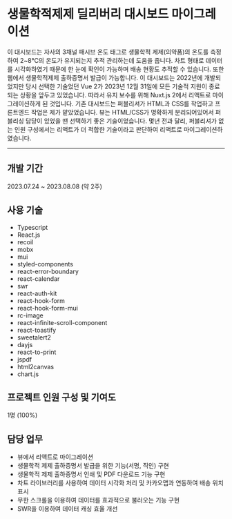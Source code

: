 # 생물학적제제 딜리버리 대시보드 마이그레이션

이 대시보드는 자사의 3채널 패시브 온도 태그로 생물학적 제제(의약품)의 온도를 측정하여 2~8℃의 온도가 유지되는지 추적 관리하는데 도움을 줍니다. 차트 형태로 데이터를 시각화하였기 때문에 한 눈에 확인이 가능하며 배송 현황도 추적할 수 있습니다. 또한 웹에서 생물학적제제 출하증명서 발급이 가능합니다. 이 대시보드는 2022년에 개발되었지만 당시 선택한 기술었던 Vue 2가 2023년 12월 31일에 모든 기술적 지원이 종료되는 상황을 앞두고 있었습니다. 따라서 유지 보수를 위해 Nuxt.js 2에서 리액트로 마이그레이션하게 된 것입니다. 기존 대시보드는 퍼블리셔가 HTML과 CSS를 작업하고 프론트엔드 작업은 제가 맡았었습니다. 뷰는 HTML/CSS가 명확하게 분리되어있어서 퍼블리싱 담당이 있었을 땐 선택하기 좋은 기술이었습니다. 몇년 전과 달리, 퍼블리셔가 없는 인원 구성에서는 리액트가 더 적합한 기술이라고 판단하여 리액트로 마이그레이션하였습니다.

---

## 개발 기간

2023.07.24 ~ 2023.08.08 (약 2주)

## 사용 기술

- Typescript
- React.js
- recoil
- mobx
- mui
- styled-components
- react-error-boundary
- react-calendar
- swr
- react-auth-kit
- react-hook-form
- react-hook-form-mui
- rc-image
- react-infinite-scroll-component
- react-toastify
- sweetalert2
- dayjs
- react-to-print
- jspdf
- html2canvas
- chart.js

## 프로젝트 인원 구성 및 기여도

1명 (100%)

## 담당 업무

- 뷰에서 리액트로 마이그레이션
- 생물학적 제제 출하증명서 발급을 위한 기능(서명, 직인) 구현
- 생물학적 제제 출하증명서 인쇄 및 PDF 다운로드 기능 구현
- 차트 라이브러리를 사용하여 데이터 시각화 처리 및 카카오맵과 연동하여 배송 위치 표시
- 무한 스크롤을 이용하여 데이터를 효과적으로 불러오는 기능 구현
- SWR을 이용하여 데이터 캐싱 효율 개선
